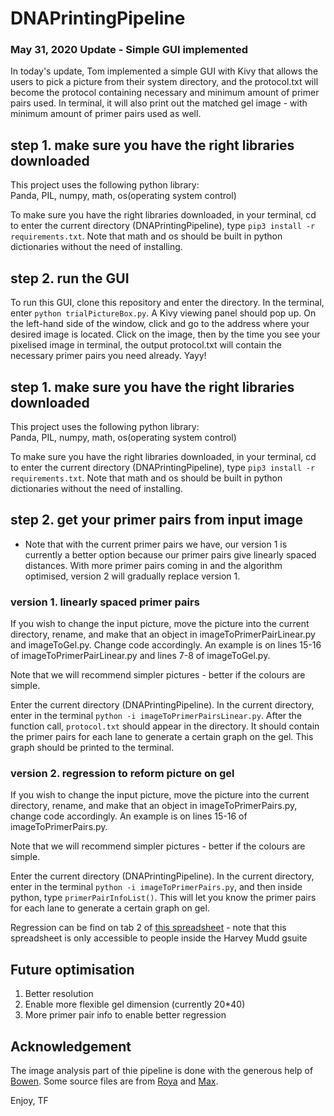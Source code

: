 # DNAPrintingPipeline

### May 31, 2020 Update - Simple GUI implemented
In today's update, Tom implemented a simple GUI with Kivy that allows the users to pick a picture from their system directory, and the protocol.txt will become the protocol containing necessary and minimum amount of primer pairs used. In terminal, it will also print out the matched gel image - with minimum amount of primer pairs used as well.

## step 1. make sure you have the right libraries downloaded
This project uses the following python library:  
Panda, PIL, numpy, math, os(operating system control)  
  
To make sure you have the right libraries downloaded, in your terminal, cd to enter the current directory (DNAPrintingPipeline), type `pip3 install -r requirements.txt`. Note that math and os should be built in python dictionaries without the need of installing.  

## step 2. run the GUI

To run this GUI, clone this repository and enter the directory. In the terminal, enter `python trialPictureBox.py`. A Kivy viewing panel should pop up. On the left-hand side of the window, click and go to the address where your desired image is located. Click on the image, then by the time you see your pixelised image in terminal, the output protocol.txt will contain the necessary primer pairs you need already. Yayy!

## step 1. make sure you have the right libraries downloaded
This project uses the following python library:  
Panda, PIL, numpy, math, os(operating system control)  
  
To make sure you have the right libraries downloaded, in your terminal, cd to enter the current directory (DNAPrintingPipeline), type `pip3 install -r requirements.txt`. Note that math and os should be built in python dictionaries without the need of installing.  

## step 2. get your primer pairs from input image
- Note that with the current primer pairs we have, our version 1 is currently a better option because our primer pairs give linearly spaced distances. With more primer pairs coming in and the algorithm optimised, version 2 will gradually replace version 1.  

### version 1. linearly spaced primer pairs

If you wish to change the input picture, move the picture into the current directory, rename, and make that an object in imageToPrimerPairLinear.py and imageToGel.py. Change code accordingly. An example is on lines 15-16 of imageToPrimerPairLinear.py and lines 7-8 of imageToGel.py.  

Note that we will recommend simpler pictures - better if the colours are simple.  

Enter the current directory (DNAPrintingPipeline). In the current directory, enter in the terminal `python -i imageToPrimerPairsLinear.py`. After the function call, `protocol.txt` should appear in the directory. It should contain the primer pairs for each lane to generate a certain graph on the gel. This graph should be printed to the terminal. 

### version 2. regression to reform picture on gel
If you wish to change the input picture, move the picture into the current directory, rename, and make that an object in imageToPrimerPairs.py, change code accordingly. An example is on lines 15-16 of imageToPrimerPairs.py.  

Note that we will recommend simpler pictures - better if the colours are simple.  

Enter the current directory (DNAPrintingPipeline). In the current directory, enter in the terminal `python -i imageToPrimerPairs.py`, and then inside python, type `primerPairInfoList()`. This will let you know the primer pairs for each lane to generate a certain graph on gel.  

Regression can be find on tab 2 of [this spreadsheet](https://docs.google.com/spreadsheets/d/1KOYfS4cVNAYSwTB1CCfx9eiYY1d4YHv_HNWY8ircnPc/edit?usp=sharing) - note that this spreadsheet is only accessible to people inside the Harvey Mudd gsuite  

## Future optimisation
1. Better resolution
2. Enable more flexible gel dimension (currently 20\*40)
3. More primer pair info to enable better regression


## Acknowledgement
The image analysis part of thie pipeline is done with the generous help of [Bowen](https://github.com/JiangBowen0008). Some source files are from [Roya](https://github.com/ramininaieni) and [Max](https://github.com/maxschommer).

Enjoy,
TF
